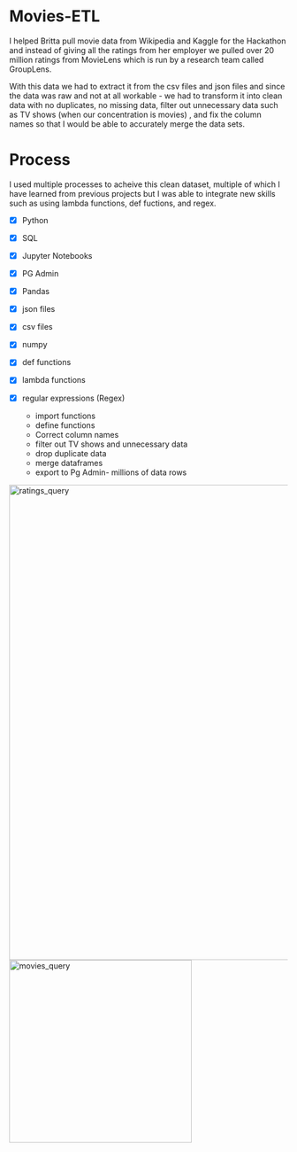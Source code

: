 # Movies-ETL

I helped Britta pull movie data from Wikipedia and Kaggle for the Hackathon and instead of giving all the ratings from her employer we pulled over 20 million ratings from MovieLens which is run by a research team called GroupLens. 

With this data we had to extract it from the csv files and json files and since the data was raw and not at all workable - we had to transform it into clean data with no duplicates, no missing data, filter out unnecessary data such as TV shows (when our concentration is movies) , and fix the column names so that I would be able to accurately merge the data sets. 

# Process

I used multiple processes to acheive this clean dataset, multiple of which I have learned from previous projects but I was able to integrate new skills such as using lambda functions, def fuctions, and regex. 

- [x] Python
- [x] SQL
- [x] Jupyter Notebooks
- [x] PG Admin
- [x] Pandas
- [x] json files
- [x] csv files
- [x] numpy
- [x] def functions
- [x] lambda functions
- [x] regular expressions (Regex)

  * import functions
  * define functions
  * Correct column names
  * filter out TV shows and unnecessary data
  * drop duplicate data
  * merge dataframes
  * export to Pg Admin- millions of data rows

<img width="858" alt="ratings_query" src="https://user-images.githubusercontent.com/78769464/116787514-1aee1d00-aa6a-11eb-8eae-eb6625eee760.png">

<img width="330" alt="movies_query" src="https://user-images.githubusercontent.com/78769464/116787515-1de90d80-aa6a-11eb-816c-fb75f80ecff4.png">




